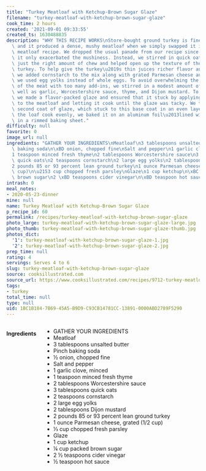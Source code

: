 ```yaml
---
title: "Turkey Meatloaf with Ketchup-Brown Sugar Glaze"
filename: "turkey-meatloaf-with-ketchup-brown-sugar-glaze"
cook_time: 2 hours
created: '2021-09-01 09:33:55'
created_ts: 1630488835
description: "WHY THIS RECIPE WORKS\nStore-bought ground turkey is fine and pasty,\
  \ and it produced a dense, mushy meatloaf when we simply swapped it into a traditional\
  \ meatloaf recipe. We dropped the usual panade from our recipe since we found that\
  \ it only exacerbated the mushiness. Instead, we stirred in quick oats, which added\
  \ just the right amount of chew and helped open up the texture of the densely packed\
  \ turkey. To help give the turkey\u2019s thin juices richer flavor and fuller body,\
  \ we added cornstarch to the mix along with grated Parmesan cheese and butter, and\
  \ we used egg yolks instead of whole eggs. To avoid overwhelming the mild flavor\
  \ of the meat with too many add-ins, we stirred in a modest amount of onion, as\
  \ well as garlic, Worcestershire sauce, thyme, and Dijon mustard. To finish it off,\
  \ we made a flavor-packed glaze and ensured that it stuck by applying a first coat\
  \ to the meatloaf and letting it cook until the glaze was tacky. We then added a\
  \ second coat of glaze, which stuck to this base coat in an even layer. To help\
  \ the loaf cook evenly, we baked it on an aluminum foil\u2013lined wire rack set\
  \ in a rimmed baking sheet."
difficulty: null
favorite: 0
image_url: null
ingredients: "GATHER YOUR INGREDIENTS\nMeatloaf\n3 tablespoons unsalted butter\nPinch\
  \ baking soda\n\xBD onion, chopped fine\nSalt and pepper\n1 garlic clove, minced\n\
  1 teaspoon minced fresh thyme\n2 tablespoons Worcestershire sauce\n3 tablespoons\
  \ quick oats\n2 teaspoons cornstarch\n2 large egg yolks\n2 tablespoons Dijon mustard\n\
  2 pounds 85 or 93 percent lean ground turkey\n1 ounce Parmesan cheese, grated (1/2\
  \ cup)\n\u2153 cup chopped fresh parsley\nGlaze\n1 cup ketchup\n\xBC cup packed\
  \ brown sugar\n2 \xBD teaspoons cider vinegar\n\xBD teaspoon hot sauce"
intrash: 0
meal_notes:
- 2020-05-23-dinner
mine: null
name: Turkey Meatloaf with Ketchup-Brown Sugar Glaze
p_recipe_id: 60
permalink: /recipes/turkey-meatloaf-with-ketchup-brown-sugar-glaze
photo_large: turkey-meatloaf-with-ketchup-brown-sugar-glaze-large.jpg
photo_thumb: turkey-meatloaf-with-ketchup-brown-sugar-glaze-thumb.jpg
photos_dict:
  '1': turkey-meatloaf-with-ketchup-brown-sugar-glaze-1.jpg
  '2': turkey-meatloaf-with-ketchup-brown-sugar-glaze-2.jpg
prep_time: null
rating: 4
servings: Serves 4 to 6
slug: turkey-meatloaf-with-ketchup-brown-sugar-glaze
source: cooksillustrated.com
source_url: https://www.cooksillustrated.com/recipes/9712-turkey-meatloaf-with-ketchup-brown-sugar-glaze
tags:
- turkey
total_time: null
type: null
uid: 1BC1B184-7B69-45A5-B9D9-C93CB14781CC-13891-0000ABD2789F5290
---
```

<div class="large-8 medium-7 columns" id="writeup">	</div><!-- #writeup -->
</div><!-- #row-one -->
<div class="row" id="row-two">	<div class="medium-4 small-5 columns" id="ingredients"><h4>Ingredients</h4><div class="box box-ingredients content"><ul>
<li>GATHER YOUR INGREDIENTS</li>
<li>Meatloaf</li>
<li>3 tablespoons unsalted butter</li>
<li>Pinch baking soda</li>
<li>½ onion, chopped fine</li>
<li>Salt and pepper</li>
<li>1 garlic clove, minced</li>
<li>1 teaspoon minced fresh thyme</li>
<li>2 tablespoons Worcestershire sauce</li>
<li>3 tablespoons quick oats</li>
<li>2 teaspoons cornstarch</li>
<li>2 large egg yolks</li>
<li>2 tablespoons Dijon mustard</li>
<li>2 pounds 85 or 93 percent lean ground turkey</li>
<li>1 ounce Parmesan cheese, grated (1/2 cup)</li>
<li>⅓ cup chopped fresh parsley</li>
<li>Glaze</li>
<li>1 cup ketchup</li>
<li>¼ cup packed brown sugar</li>
<li>2 ½ teaspoons cider vinegar</li>
<li>½ teaspoon hot sauce</li>
</ul>
</div>	</div>	<div class="medium-6 small-7 columns" id="directions">	</div>